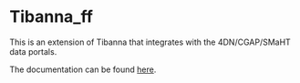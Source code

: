 # Tibanna_ff

This is an extension of Tibanna that integrates with the 4DN/CGAP/SMaHT data portals.

The documentation can be found [here](https://tibanna-ff.readthedocs.io/en/latest).



